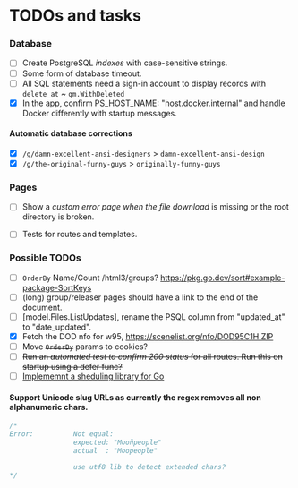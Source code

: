 # TODOs and tasks

### Database

- [ ] Create PostgreSQL *indexes* with case-sensitive strings.
- [ ] Some form of database timeout.
- [ ] All SQL statements need a sign-in account to display records with `delete_at` ~ `qm.WithDeleted`
- [x] In the app, confirm PS_HOST_NAME: "host.docker.internal" and handle Docker differently with startup messages.

#### Automatic database corrections

- [x] `/g/damn-excellent-ansi-designers` > `damn-excellent-ansi-design`
- [x] `/g/the-original-funny-guys` > `originally-funny-guys`

### Pages

- [ ] Show a *custom error page when the file download* is missing or the root directory is broken.
- [ ] Tests for routes and templates.


### Possible TODOs

- [ ] `OrderBy` Name/Count /html3/groups? https://pkg.go.dev/sort#example-package-SortKeys
- [ ] (long) group/releaser pages should have a link to the end of the document.
- [ ] [model.Files.ListUpdates], rename the PSQL column from "updated_at" to "date_updated".
- [x] Fetch the DOD nfo for w95, https://scenelist.org/nfo/DOD95C1H.ZIP
- [ ] ~~Move `OrderBy` params to cookies?~~
- [ ] ~~Run an *automated test to confirm 200 status* for all routes. Run this on startup using a defer func?~~
- [ ] [Implememnt a sheduling library for Go](https://github.com/reugn/go-quartz)

#### Support Unicode slug URLs as currently the regex removes all non alphanumeric chars.

```go
/*
Error:      	Not equal:
            	expected: "Mooñpeople"
            	actual  : "Moopeople"

				use utf8 lib to detect extended chars?
*/
```
